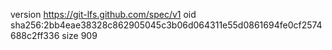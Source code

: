 version https://git-lfs.github.com/spec/v1
oid sha256:2bb4eae38328c862905045c3b06d064311e55d0861694fe0cf2574688c2ff336
size 909

